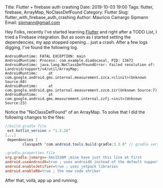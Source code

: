 Title: Flutter + firebase auth crashing
Date: 2019-10-03 19:00
Tags: flutter, firebase, ArrayMap, NoClassDefFound
Category: Flutter
Slug: flutter_with_firebase_auth_crashing
Author: Maurício Camargo Sipmann
Email: sipmann@gmail.com

Hey Folks, recently I've started learning [Flutter](https://flutter.dev/) and right after a TODO List, I tried a Firebase integration. But as soon as I started setting the dependencies, my app stopped opening... just a crash. After a few logs digging, I've found the following log.

```shell
AndroidRuntime: FATAL EXCEPTION: main
AndroidRuntime: Process: com.example.diadocasal, PID: 13672
AndroidRuntime: java.lang.NoClassDefFoundError: Failed resolution of: Landroid/support/v4/util/ArrayMap;
AndroidRuntime: 	at com.google.android.gms.internal.measurement.zzca.<clinit>(Unknown Source:60)
AndroidRuntime: 	at com.google.android.gms.internal.measurement.zzcm.zzr(Unknown Source:7)
AndroidRuntime: 	at com.google.android.gms.measurement.internal.zzfj.<init>(Unknown Source:23)
```

Notice the "NoClassDefFound" of an ArrayMap. To solve that I did the following changes to the files:

```java
//build.gradle file
 ext.kotlin_version = '1.3.20'
[...]
 dependencies {
        classpath 'com.android.tools.build:gradle:3.3.0' // gradle version
```

```ini
;gradle.properties file
org.gradle.jvmargs=-Xmx1536M ;mine have just this line at first
android.useAndroidX=true ; uses androidX instead of the default support library
android.enableJetifier=true ; uses jetpack libraries
android.enableR8=true ; the new code shriker
```

After that, voilà, app up and running.
